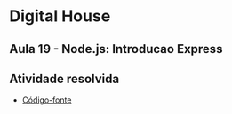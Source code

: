 # Digital House

## Aula 19 - Node.js: Introducao Express

## Atividade resolvida

- [Código-fonte](./) 